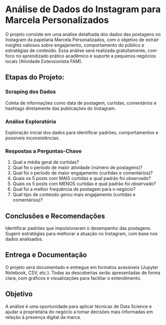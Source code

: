 # Análise de Dados do Instagram para Marcela Personalizados
O projeto consiste em uma análise detalhada dos dados das postagens no Instagram da papelaria Marcela Personalizados, com o objetivo de extrair insights valiosos sobre engajamento, comportamento do público e estratégias de conteúdo. Essa análise será realizada gratuitamente, com foco no aprendizado prático acadêmico e suporte a pequenos negócios locais (Atividade Extensionista FAM).

## Etapas do Projeto:
### Scraping dos Dados
Coleta de informações como data de postagem, curtidas, comentários e hashtags diretamente das publicações do Instagram.

### Análise Exploratória
Exploração inicial dos dados para identificar padrões, comportamentos e possíveis inconsistências.

### Respostas a Perguntas-Chave
1. Qual a média geral de curtidas?
2. Qual foi o período de maior atividade (número de postagens)?
3. Qual foi o período de maior engajamento (curtidas e comentários)?
4. Quais os 5 posts com MAIS curtidas e qual padrão foi observado?
5. Quais os 5 posts com MENOS curtidas e qual padrão foi observado?
6. Qual foi a melhor frequência de postagem para o negócio?
7. Qual tipo de conteúdo gerou mais engajamento (curtidas e comentários)?

## Conclusões e Recomendações
Identificar padrões que impulsionaram o desempenho das postagens.
Sugerir estratégias para melhorar a atuação no Instagram, com base nos dados analisados.

## Entrega e Documentação
O projeto será documentado e entregue em formatos acessíveis (Jupyter Notebook, CSV, etc.).
Todas as descobertas serão apresentadas de forma clara, com gráficos e visualizações para facilitar o entendimento.

## Objetivo
A análise é uma oportunidade para aplicar técnicas de Data Science e ajudar a proprietária do negócio a tomar decisões mais informadas em relação à presença digital da marca.
